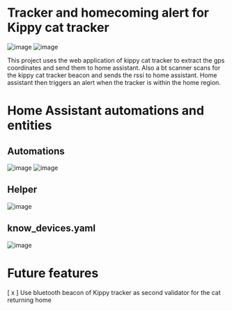 # Tracker and homecoming alert for Kippy cat tracker #
![image](https://github.com/user-attachments/assets/43e087ed-13bc-4841-8f9e-64b9fd3cd7c9)
![image](https://github.com/user-attachments/assets/c7574526-b255-4e1c-ac80-555104cfaaf5)

This project uses the web application of kippy cat tracker to extract the gps coordinates and send them to home assistant. Also a bt scanner scans for the kippy cat tracker beacon and sends the rssi to home assistant.
Home assistant then triggers an alert when the tracker is within the home region.




# Home Assistant automations and entities #
## Automations ##
![image](https://github.com/user-attachments/assets/31d8f504-0fbe-401b-9317-d1d026aa9b16)
![image](https://github.com/user-attachments/assets/4fd31ce9-44d7-4525-ba2f-554447de04ca)
## Helper ##
![image](https://github.com/user-attachments/assets/e97cea9e-a2b1-419a-bfd8-07ce6f3ff0c8)

## know_devices.yaml
![image](https://github.com/user-attachments/assets/c2c9431a-b42c-4f22-8a99-9ee5ea748763)


# Future features #
[ x ] Use bluetooth beacon of Kippy tracker as second validator for the cat returning home

